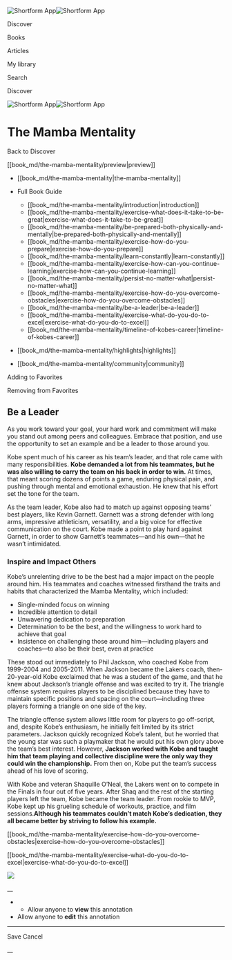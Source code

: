 ![Shortform App](/img/logo.36a2399e.svg)![Shortform App](/img/logo-dark.70c1b072.svg)

Discover

Books

Articles

My library

Search

Discover

![Shortform App](/img/logo.36a2399e.svg)![Shortform App](/img/logo-dark.70c1b072.svg)

# The Mamba Mentality

Back to Discover

[[book_md/the-mamba-mentality/preview|preview]]

  * [[book_md/the-mamba-mentality|the-mamba-mentality]]
  * Full Book Guide

    * [[book_md/the-mamba-mentality/introduction|introduction]]
    * [[book_md/the-mamba-mentality/exercise-what-does-it-take-to-be-great|exercise-what-does-it-take-to-be-great]]
    * [[book_md/the-mamba-mentality/be-prepared-both-physically-and-mentally|be-prepared-both-physically-and-mentally]]
    * [[book_md/the-mamba-mentality/exercise-how-do-you-prepare|exercise-how-do-you-prepare]]
    * [[book_md/the-mamba-mentality/learn-constantly|learn-constantly]]
    * [[book_md/the-mamba-mentality/exercise-how-can-you-continue-learning|exercise-how-can-you-continue-learning]]
    * [[book_md/the-mamba-mentality/persist-no-matter-what|persist-no-matter-what]]
    * [[book_md/the-mamba-mentality/exercise-how-do-you-overcome-obstacles|exercise-how-do-you-overcome-obstacles]]
    * [[book_md/the-mamba-mentality/be-a-leader|be-a-leader]]
    * [[book_md/the-mamba-mentality/exercise-what-do-you-do-to-excel|exercise-what-do-you-do-to-excel]]
    * [[book_md/the-mamba-mentality/timeline-of-kobes-career|timeline-of-kobes-career]]
  * [[book_md/the-mamba-mentality/highlights|highlights]]
  * [[book_md/the-mamba-mentality/community|community]]



Adding to Favorites 

Removing from Favorites 

## Be a Leader

As you work toward your goal, your hard work and commitment will make you stand out among peers and colleagues. Embrace that position, and use the opportunity to set an example and be a leader to those around you.

Kobe spent much of his career as his team’s leader, and that role came with many responsibilities. **Kobe demanded a lot from his teammates, but he was also willing to carry the team on his back in order to win.** At times, that meant scoring dozens of points a game, enduring physical pain, and pushing through mental and emotional exhaustion. He knew that his effort set the tone for the team.

As the team leader, Kobe also had to match up against opposing teams’ best players, like Kevin Garnett. Garnett was a strong defender with long arms, impressive athleticism, versatility, and a big voice for effective communication on the court. Kobe made a point to play hard against Garnett, in order to show Garnett’s teammates—and his own—that he wasn’t intimidated.

### Inspire and Impact Others

Kobe’s unrelenting drive to be the best had a major impact on the people around him. His teammates and coaches witnessed firsthand the traits and habits that characterized the Mamba Mentality, which included:

  * Single-minded focus on winning
  * Incredible attention to detail
  * Unwavering dedication to preparation
  * Determination to be the best, and the willingness to work hard to achieve that goal
  * Insistence on challenging those around him—including players and coaches—to also be their best, even at practice



These stood out immediately to Phil Jackson, who coached Kobe from 1999-2004 and 2005-2011. When Jackson became the Lakers coach, then-20-year-old Kobe exclaimed that he was a student of the game, and that he knew about Jackson’s triangle offense and was excited to try it. The triangle offense system requires players to be disciplined because they have to maintain specific positions and spacing on the court—including three players forming a triangle on one side of the key.

The triangle offense system allows little room for players to go off-script, and, despite Kobe’s enthusiasm, he initially felt limited by its strict parameters. Jackson quickly recognized Kobe’s talent, but he worried that the young star was such a playmaker that he would put his own glory above the team’s best interest. However, **Jackson worked with Kobe and taught him that team playing and collective discipline were the only way they could win the championship.** From then on, Kobe put the team’s success ahead of his love of scoring.

With Kobe and veteran Shaquille O’Neal, the Lakers went on to compete in the Finals in four out of five years. After Shaq and the rest of the starting players left the team, Kobe became the team leader. From rookie to MVP, Kobe kept up his grueling schedule of workouts, practice, and film sessions.**Although his teammates couldn’t match Kobe’s dedication, they all became better by striving to follow his example.**

[[book_md/the-mamba-mentality/exercise-how-do-you-overcome-obstacles|exercise-how-do-you-overcome-obstacles]]

[[book_md/the-mamba-mentality/exercise-what-do-you-do-to-excel|exercise-what-do-you-do-to-excel]]

![](https://bat.bing.com/action/0?ti=56018282&Ver=2&mid=f36e139e-9810-4396-b681-3fad363e5716&sid=1711133063fa11eebdec89a8b8ae3bbc&vid=171147a063fa11eea7440fcfeb230d96&vids=0&msclkid=N&pi=0&lg=en-US&sw=800&sh=600&sc=24&nwd=1&tl=Shortform%20%7C%20Book&p=https%3A%2F%2Fwww.shortform.com%2Fapp%2Fbook%2Fthe-mamba-mentality%2Fbe-a-leader&r=&lt=575&evt=pageLoad&sv=1&rn=705891)

__

  *   * Allow anyone to **view** this annotation
  * Allow anyone to **edit** this annotation



* * *

Save Cancel

__



